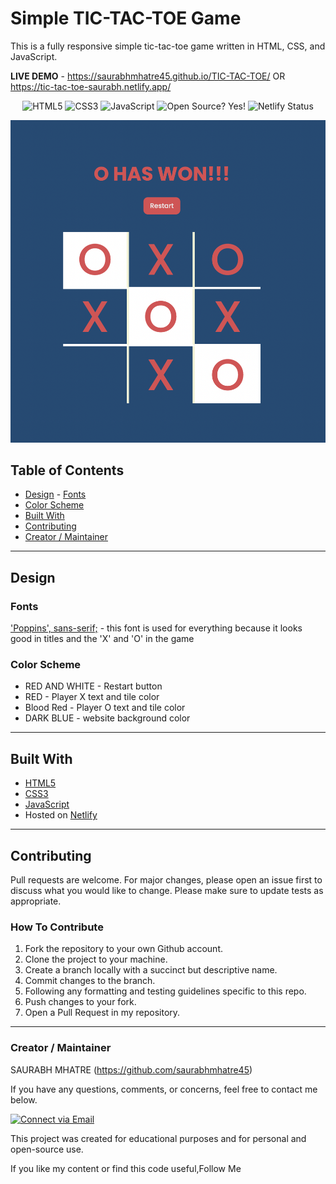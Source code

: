# Simple TIC-TAC-TOE Game

This is a fully responsive simple tic-tac-toe game written in HTML, CSS, and JavaScript.

**LIVE DEMO** - https://saurabhmhatre45.github.io/TIC-TAC-TOE/ OR https://tic-tac-toe-saurabh.netlify.app/

<p align="center">
    <img alt="HTML5" src="https://img.shields.io/badge/-HTML5-E44D26?style=flat&logo=html5&logoColor=white"/>
    <img alt="CSS3" src="https://img.shields.io/badge/-CSS3-2965f1?style=flat&logo=css3&logoColor=white"/>
    <img alt="JavaScript" src="https://img.shields.io/badge/-JavaScript-F0DB4F?style=flat&logo=javascript&logoColor=white"/>
    <img alt="Open Source? Yes!" src="https://badgen.net/badge/Open%20Source%20%3F/Yes%21/blue?icon=github"/>
    <img alt="Netlify Status" src="https://api.netlify.com/api/v1/badges/bc81f897-872e-4989-99ee-216a3b02569b/deploy-status"/>

</p>

<p align="center">
    <img alt="Screenshot" src="./img/ss.png" width="700px">
</p>

## Table of Contents

- [Design](#design) - [Fonts](#fonts)
- [Color Scheme](#color-scheme)
- [Built With](#built-with)
- [Contributing](#contributing)
- [Creator / Maintainer](#creator--maintainer)

---

## Design

### Fonts

['Poppins', sans-serif;](https://fonts.googleapis.com/css2?family=Poppins:wght@300;500;700&display=swap) - this font is used for everything because it looks good in titles and the 'X' and 'O' in the game


### Color Scheme

- RED AND WHITE - Restart button
- RED - Player X text and tile color
- Blood Red - Player O text and tile color
- DARK BLUE - website background color

---

## Built With

- [HTML5](https://www.w3schools.com/html/)
- [CSS3](https://www.w3schools.com/css/)
- [JavaScript](https://www.w3schools.com/js/DEFAULT.asp)
- Hosted on [Netlify](https://www.netlify.com/)

---

## Contributing

Pull requests are welcome. For major changes, please open an issue first to discuss what you would like to change. Please make sure to update tests as appropriate.

### How To Contribute

1. Fork the repository to your own Github account.
2. Clone the project to your machine.
3. Create a branch locally with a succinct but descriptive name.
4. Commit changes to the branch.
5. Following any formatting and testing guidelines specific to this repo.
6. Push changes to your fork.
7. Open a Pull Request in my repository.

---

### Creator / Maintainer

SAURABH MHATRE  (https://github.com/saurabhmhatre45)

If you have any questions, comments, or concerns, feel free to contact me below.

<p align="left">
  <a href="mhatresaurabh2004@gmail.com"> 
    <img alt="Connect via Email" src="https://img.shields.io/badge/Gmail-c14438?style=flat&logo=Gmail&logoColor=white" />
  </a>
</p>

This project was created for educational purposes and for personal and open-source use.

If you like my content or find this code useful,Follow Me


